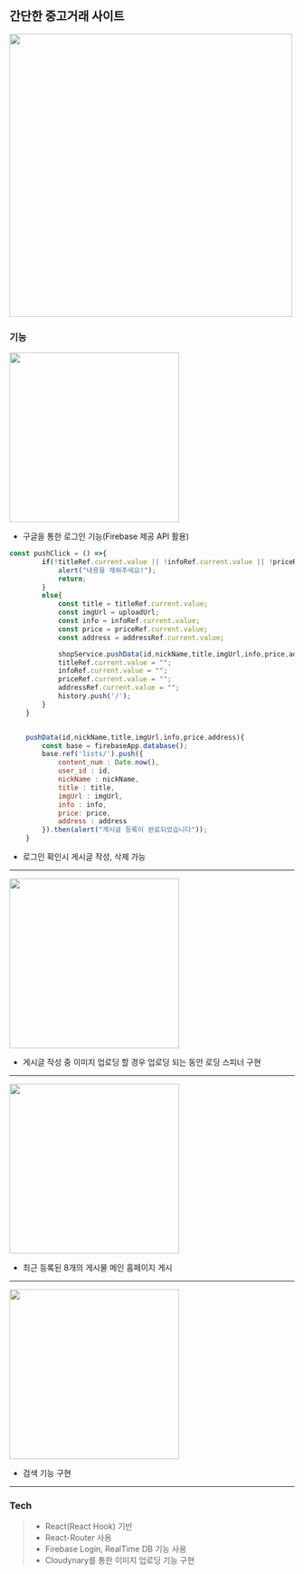 ## 간단한 중고거래 사이트

<img src = "https://user-images.githubusercontent.com/70279943/103325323-afca1500-4a8e-11eb-92eb-4d02e7d64120.PNG" width = "500px"> 

### 기능 
<img src ="https://user-images.githubusercontent.com/70279943/103325229-34686380-4a8e-11eb-956a-22e180df428e.PNG" width = "300px" /> 

* 구글을 통한 로그인 기능(Firebase 제공 API 활용)
```js
const pushClick = () =>{
        if(!titleRef.current.value || !infoRef.current.value || !priceRef.current.value || !addressRef.current.value){
            alert("내용을 채워주세요!");
            return;
        }
        else{
            const title = titleRef.current.value;
            const imgUrl = uploadUrl;
            const info = infoRef.current.value;
            const price = priceRef.current.value;
            const address = addressRef.current.value;

            shopService.pushData(id,nickName,title,imgUrl,info,price,address);
            titleRef.current.value = "";
            infoRef.current.value = "";
            priceRef.current.value = "";
            addressRef.current.value = "";
            history.push('/');
        }
    }
```
```js

    pushData(id,nickName,title,imgUrl,info,price,address){
        const base = firebaseApp.database();
        base.ref('lists/').push({
            content_num : Date.now(),
            user_id : id,
            nickName : nickName,
            title : title,
            imgUrl : imgUrl,
            info : info,
            price: price,
            address : address
        }).then(alert("게시글 등록이 완료되었습니다"));
    }
```
* 로그인 확인시 게시글 작성, 삭제 가능

___

<img src ="https://user-images.githubusercontent.com/70279943/103325235-39c5ae00-4a8e-11eb-80cc-bf2946c6e348.PNG" width = "300px">

*  게시글 작성 중 이미지 업로딩 할 경우 업로딩 되는 동안 로딩 스피너 구현 
___
<img src ="https://user-images.githubusercontent.com/70279943/103325236-3b8f7180-4a8e-11eb-9a7c-e8bfd69d9973.PNG" width = "300px"> 

* 최근 등록된 8개의 게시물 메인 홈페이지 게시
___
<img src ="https://user-images.githubusercontent.com/70279943/103325279-6a0d4c80-4a8e-11eb-8293-717b11a45918.PNG" width = "300px"> 

* 검색 기능 구현
___
### Tech
>* React(React Hook) 기반
>* React-Router 사용
>* Firebase Login, RealTime DB 기능 사용
>* Cloudynary를 통한 이미지 업로딩 기능 구현

